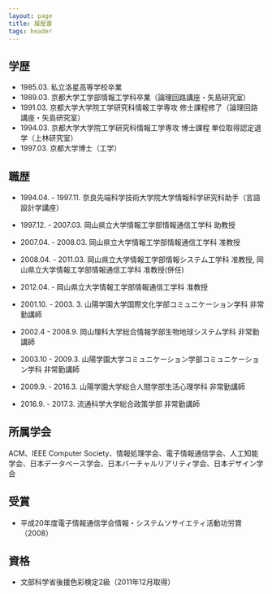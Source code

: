 ```yaml
---
layout: page
title: 履歴書
tags: header
---
```

## 学歴

- 1985.03. 私立洛星高等学校卒業
- 1989.03. 京都大学工学部情報工学科卒業（論理回路講座・矢島研究室）
- 1991.03. 京都大学大学院工学研究科情報工学専攻 修士課程修了（論理回路講座・矢島研究室）
- 1994.03. 京都大学大学院工学研究科情報工学専攻 博士課程 単位取得認定退学（上林研究室）
- 1997.03. 京都大学博士（工学）

## 職歴

- 1994.04. - 1997.11.  奈良先端科学技術大学院大学情報科学研究科助手（言語設計学講座）
- 1997.12. - 2007.03. 岡山県立大学情報工学部情報通信工学科 助教授
- 2007.04. - 2008.03. 岡山県立大学情報工学部情報通信工学科 准教授
- 2008.04. - 2011.03. 岡山県立大学情報工学部情報システム工学科 准教授, 岡山県立大学情報工学部情報通信工学科 准教授(併任)
- 2012.04. -  岡山県立大学情報工学部情報通信工学科 准教授

- 2001.10. - 2003. 3. 山陽学園大学国際文化学部コミュニケーション学科 非常勤講師
- 2002.4 - 2008.9. 岡山理科大学総合情報学部生物地球システム学科 非常勤講師
- 2003.10 - 2009.3. 山陽学園大学コミュニケーション学部コミュニケーション学科 非常勤講師
- 2009.9. - 2016.3. 山陽学園大学総合人間学部生活心理学科 非常勤講師
- 2016.9. - 2017.3. 流通科学大学総合政策学部 非常勤講師

## 所属学会

ACM、IEEE Computer Society、情報処理学会、電子情報通信学会、人工知能学会、日本データベース学会、日本バーチャルリアリティ学会、日本デザイン学会

## 受賞

- 平成20年度電子情報通信学会情報・システムソサイエティ活動功労賞（2008）

## 資格

- 文部科学省後援色彩検定2級（2011年12月取得）
